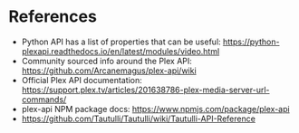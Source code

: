 # References

* Python API has a list of properties that can be useful: https://python-plexapi.readthedocs.io/en/latest/modules/video.html
* Community sourced info around the Plex API: https://github.com/Arcanemagus/plex-api/wiki
* Official Plex API documentation: https://support.plex.tv/articles/201638786-plex-media-server-url-commands/
* plex-api NPM package docs: https://www.npmjs.com/package/plex-api
* https://github.com/Tautulli/Tautulli/wiki/Tautulli-API-Reference